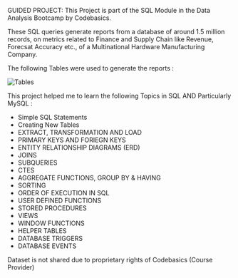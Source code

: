 GUIDED PROJECT: This Project is part of the SQL Module in the Data Analysis Bootcamp by Codebasics.

These SQL queries generate reports from a database of around 1.5 million records, on metrics related to Finance and Supply Chain  like Revenue, Forecsat Accuracy etc., of a Multinational Hardware Manufacturing Company.

The following Tables were used to generate the reports :

 ![Tables](https://github.com/user-attachments/assets/3792ae15-0e88-492e-9957-788dd590cdbb)


This project helped me to learn the following Topics in SQL AND Particularly MySQL :

- Simple SQL Statements
- Creating New Tables
- EXTRACT, TRANSFORMATION AND LOAD
- PRIMARY KEYS AND FORIEGN KEYS
- ENTITY RELATIONSHIP DIAGRAMS (ERD)
- JOINS
- SUBQUERIES
- CTES
- AGGREGATE FUNCTIONS, GROUP BY & HAVING
- SORTING
- ORDER OF EXECUTION IN SQL
- USER DEFINED FUNCTIONS
- STORED PROCEDURES
- VIEWS
- WINDOW FUNCTIONS
- HELPER TABLES
- DATABASE TRIGGERS
- DATABASE EVENTS

Dataset is not shared due to proprietary rights of Codebasics (Course Provider) 
